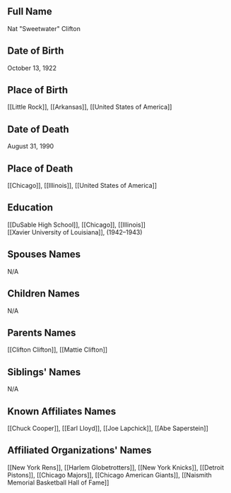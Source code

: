 ## Full Name

Nat "Sweetwater" Clifton

## Date of Birth

October 13, 1922

## Place of Birth

[[Little Rock]], [[Arkansas]], [[United States of America]]

## Date of Death

August 31, 1990

## Place of Death

[[Chicago]], [[Illinois]], [[United States of America]]

## Education

[[DuSable High School]], [[Chicago]], [[Illinois]]  
[[Xavier University of Louisiana]], (1942–1943)

## Spouses Names

N/A

## Children Names

N/A

## Parents Names

[[Clifton Clifton]], [[Mattie Clifton]]

## Siblings' Names

N/A

## Known Affiliates Names

[[Chuck Cooper]], [[Earl Lloyd]], [[Joe Lapchick]], [[Abe Saperstein]]

## Affiliated Organizations' Names

[[New York Rens]], [[Harlem Globetrotters]], [[New York Knicks]], [[Detroit Pistons]], [[Chicago Majors]], [[Chicago American Giants]], [[Naismith Memorial Basketball Hall of Fame]]
